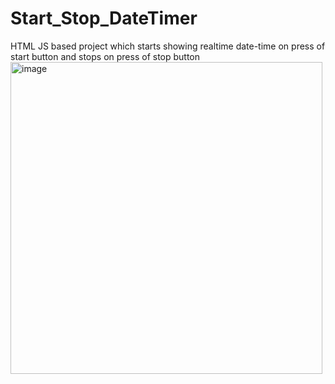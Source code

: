 # Start_Stop_DateTimer
HTML JS based project which starts showing realtime date-time on press of start button and stops on press of stop button
<img width="499" alt="image" src="https://github.com/SudhanshuDTU/Start_Stop_DateTimer/assets/116909414/5a13a32c-6853-408d-b9dc-8f8f6c32a6a9">
